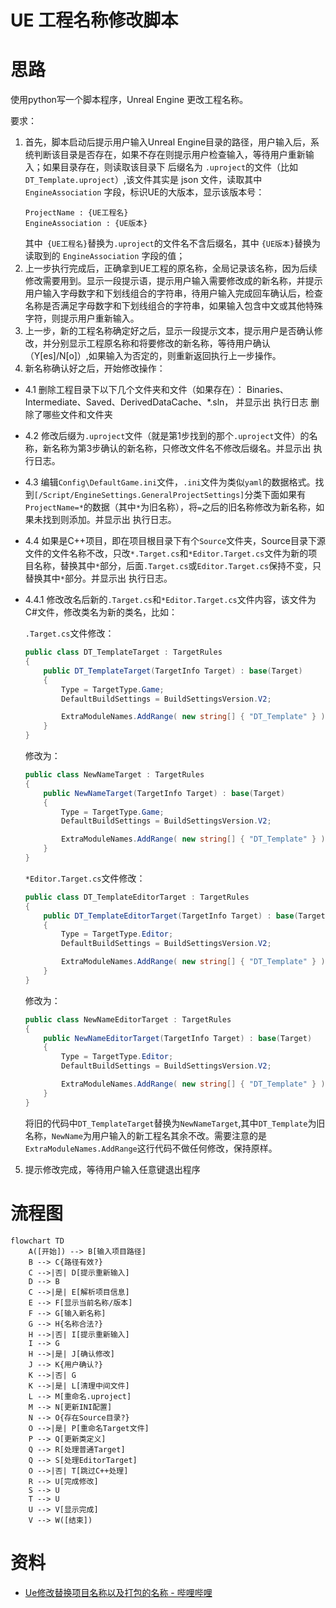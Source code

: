 # UE 工程名称修改脚本

# 思路

使用python写一个脚本程序，Unreal Engine 更改工程名称。

要求：
1. 首先，脚本启动后提示用户输入Unreal Engine目录的路径，用户输入后，系统判断该目录是否存在，如果不存在则提示用户检查输入，等待用户重新输入；如果目录存在，则读取该目录下 后缀名为 `.uproject`的文件（比如`DT_Template.uproject`）,该文件其实是 json 文件，读取其中 `EngineAssociation` 字段，标识UE的大版本，显示该版本号：
    ```
    ProjectName : {UE工程名}
    EngineAssociation : {UE版本}
    ```
    其中` {UE工程名}`替换为`.uproject`的文件名不含后缀名，其中 `{UE版本}`替换为 读取到的 `EngineAssociation` 字段的值；
2. 上一步执行完成后，正确拿到UE工程的原名称，全局记录该名称，因为后续修改需要用到。显示一段提示语，提示用户输入需要修改成的新名称，并提示用户输入字母数字和下划线组合的字符串，待用户输入完成回车确认后，检查名称是否满足字母数字和下划线组合的字符串，如果输入包含中文或其他特殊字符，则提示用户重新输入。
3. 上一步，新的工程名称确定好之后，显示一段提示文本，提示用户是否确认修改，并分别显示工程原名称和将要修改的新名称，等待用户确认（Y[es]/N[o]）,如果输入为否定的，则重新返回执行上一步操作。
4. 新名称确认好之后，开始修改操作：
- 4.1 删除工程目录下以下几个文件夹和文件（如果存在）： Binaries、Intermediate、Saved、DerivedDataCache、*.sln， 并显示出 执行日志 删除了哪些文件和文件夹
- 4.2 修改后缀为`.uproject`文件（就是第1步找到的那个`.uproject`文件）的名称，新名称为第3步确认的新名称，只修改文件名不修改后缀名。并显示出 执行日志。
- 4.3 编辑`Config\DefaultGame.ini`文件，`.ini`文件为类似`yaml`的数据格式。找到`[/Script/EngineSettings.GeneralProjectSettings]`分类下面如果有`ProjectName=*`的数据（其中`*`为旧名称），将`=`之后的旧名称修改为新名称，如果未找到则添加。并显示出 执行日志。
- 4.4 如果是C++项目，即在项目根目录下有个`Source`文件夹，Source目录下源文件的文件名称不改，只改`*.Target.cs`和`*Editor.Target.cs`文件为新的项目名称，替换其中`*`部分，后面`.Target.cs`或`Editor.Target.cs`保持不变，只替换其中`*`部分。并显示出 执行日志。
- 4.4.1 修改改名后新的`.Target.cs`和`*Editor.Target.cs`文件内容，该文件为C#文件，修改类名为新的类名，比如：

	`.Target.cs`文件修改：
	``` csharp
	public class DT_TemplateTarget : TargetRules
	{
		public DT_TemplateTarget(TargetInfo Target) : base(Target)
		{
			Type = TargetType.Game;
			DefaultBuildSettings = BuildSettingsVersion.V2;
	
			ExtraModuleNames.AddRange( new string[] { "DT_Template" } );
		}
	}
	```
	修改为：
	``` csharp
	public class NewNameTarget : TargetRules
	{
		public NewNameTarget(TargetInfo Target) : base(Target)
		{
			Type = TargetType.Game;
			DefaultBuildSettings = BuildSettingsVersion.V2;
	
			ExtraModuleNames.AddRange( new string[] { "DT_Template" } );
		}
	}
	```
	
	
	`*Editor.Target.cs`文件修改：
	``` csharp
	public class DT_TemplateEditorTarget : TargetRules
	{
		public DT_TemplateEditorTarget(TargetInfo Target) : base(Target)
		{
			Type = TargetType.Editor;
			DefaultBuildSettings = BuildSettingsVersion.V2;
	
			ExtraModuleNames.AddRange( new string[] { "DT_Template" } );
		}
	}
	```
	修改为：
	``` csharp
	public class NewNameEditorTarget : TargetRules
	{
		public NewNameEditorTarget(TargetInfo Target) : base(Target)
		{
			Type = TargetType.Editor;
			DefaultBuildSettings = BuildSettingsVersion.V2;
	
			ExtraModuleNames.AddRange( new string[] { "DT_Template" } );
		}
	}
	```
	
	
	将旧的代码中`DT_TemplateTarget`替换为`NewNameTarget`,其中`DT_Template`为旧名称，`NewName`为用户输入的新工程名其余不改。需要注意的是`ExtraModuleNames.AddRange`这行代码不做任何修改，保持原样。

5. 提示修改完成，等待用户输入任意键退出程序

# 流程图

``` mermaid
flowchart TD
    A([开始]) --> B[输入项目路径]
    B --> C{路径有效?}
    C -->|否| D[提示重新输入]
    D --> B
    C -->|是| E[解析项目信息]
    E --> F[显示当前名称/版本]
    F --> G[输入新名称]
    G --> H{名称合法?}
    H -->|否| I[提示重新输入]
    I --> G
    H -->|是| J[确认修改]
    J --> K{用户确认?}
    K -->|否| G
    K -->|是| L[清理中间文件]
    L --> M[重命名.uproject]
    M --> N[更新INI配置]
    N --> O{存在Source目录?}
    O -->|是| P[重命名Target文件]
    P --> Q[更新类定义]
    Q --> R[处理普通Target]
    Q --> S[处理EditorTarget]
    O -->|否| T[跳过C++处理]
    R --> U[完成修改]
    S --> U
    T --> U
    U --> V[显示完成]
    V --> W([结束])
```

# 资料

- [Ue修改替换项目名称以及打包的名称 - 哔哩哔哩](https://www.bilibili.com/opus/988472790336143361)

